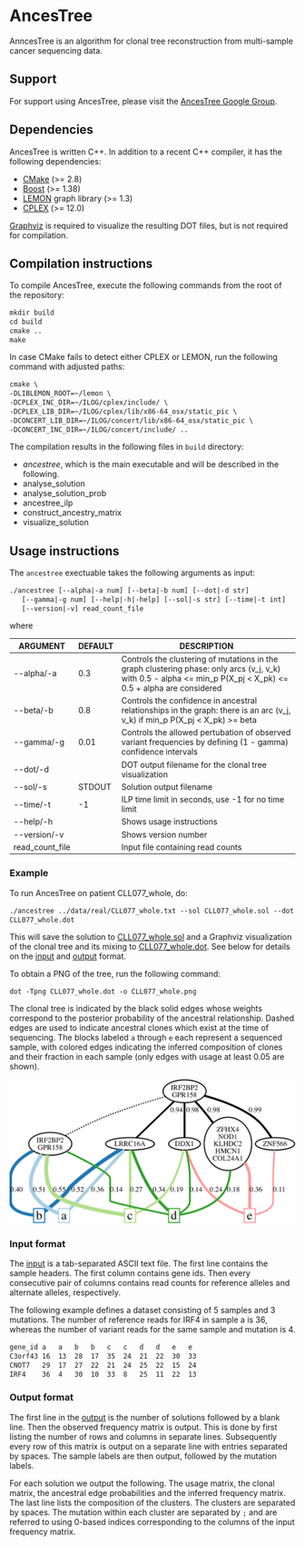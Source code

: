 # AncesTree
AnncesTree is an algorithm for clonal tree reconstruction from multi-sample cancer sequencing data.

## Support

For support using AncesTree, please visit the [AncesTree Google Group](https://groups.google.com/forum/#!forum/ancestree).

## Dependencies

AncesTree is written C++. In addition to a recent C++ compiler, it has the following dependencies:

* [CMake](http://www.cmake.org/) (>= 2.8)
* [Boost](www.boost.org) (>= 1.38)
* [LEMON](http://lemon.cs.elte.hu/trac/lemon) graph library (>= 1.3)
* [CPLEX](http://www.ibm.com/developerworks/downloads/ws/ilogcplex/) (>= 12.0)

[Graphviz](http://www.graphviz.org) is required to visualize the resulting DOT files, but is not required for compilation.

## Compilation instructions

To compile AncesTree, execute the following commands from the root of the repository:

    mkdir build
    cd build
    cmake ..
    make
    
In case CMake fails to detect either CPLEX or LEMON, run the following command with adjusted paths:

	cmake \
	-DLIBLEMON_ROOT=~/lemon \
	-DCPLEX_INC_DIR=~/ILOG/cplex/include/ \
	-DCPLEX_LIB_DIR=~/ILOG/cplex/lib/x86-64_osx/static_pic \
	-DCONCERT_LIB_DIR=~/ILOG/concert/lib/x86-64_osx/static_pic \
	-DCONCERT_INC_DIR=~/ILOG/concert/include/ ..
	
The compilation results in the following files in `build` directory:

* *ancestree*, which is the main executable and will be described in the following. 
* analyse_solution
* analyse_solution_prob
* ancestree_ilp
* construct_ancestry_matrix
* visualize_solution 
	
## Usage instructions

The `ancestree` exectuable takes the following arguments as input:

	./ancestree [--alpha|-a num] [--beta|-b num] [--dot|-d str]
	   [--gamma|-g num] [--help|-h|-help] [--sol|-s str] [--time|-t int]
	   [--version|-v] read_count_file
	   
where

ARGUMENT       | DEFAULT | DESCRIPTION                                                
---------------|---------|-------------------------------------------------------------
--alpha/-a     | 0.3     | Controls the clustering of mutations in the graph clustering phase: only arcs (v_j, v_k) with 0.5 - alpha <= min_p P(X_pj < X_pk) <= 0.5 + alpha  are considered
--beta/-b      | 0.8     | Controls the confidence in ancestral relationships in the graph: there is an arc (v_j, v_k) if min_p P(X_pj < X_pk) >= beta
--gamma/-g     | 0.01    | Controls the allowed pertubation of observed variant frequencies by defining (1 - gamma) confidence intervals 
--dot/-d       |         | DOT output filename for the clonal tree visualization
--sol/-s       | STDOUT  | Solution output filename
--time/-t      | -1      | ILP time limit in seconds, use -1 for no time limit
--help/-h      |         | Shows usage instructions
--version/-v   |         | Shows version number
read_count_file|         | Input file containing read counts

### Example

To run AncesTree on patient CLL077_whole, do:

    ./ancestree ../data/real/CLL077_whole.txt --sol CLL077_whole.sol --dot CLL077_whole.dot

This will save the solution to [CLL077_whole.sol](doc/CLL077_whole.sol) and a Graphviz visualization of the clonal tree and its mixing to [CLL077_whole.dot](doc/CLL077_whole.dot). See below for details on the [input](#input-format) and [output](#output-format) format. 

To obtain a PNG of the tree, run the following command:

    dot -Tpng CLL077_whole.dot -o CLL077_whole.png

The clonal tree is indicated by the black solid edges whose weights correspond to the posterior probability of the ancestral relationship. Dashed edges are used to indicate ancestral clones which exist at the time of sequencing. The blocks labeled `a` through `e` each represent a sequenced sample, with colored edges indicating the inferred composition of clones and their fraction in each sample (only edges with usage at least 0.05 are shown).

![CLL077_whole.png](doc/CLL077_whole.png)

### Input format

The [input](data/real/CLL077_whole.txt) is a tab-separated ASCII text file. The first line contains the sample headers. The first column contains gene ids. Then every consecutive pair of columns contains read counts for reference alleles and alternate alleles, respectively.

The following example defines a dataset consisting of 5 samples and 3 mutations. The number of reference reads for IRF4 in sample a is 36, whereas the number of variant reads for the same sample and mutation is 4. 

	gene_id	a	a	b	b	c	c	d	d	e	e
	C3orf43	16	13	28	17	35	24	21	22	30	33
	CNOT7	29	17	27	22	21	24	25	22	15	24
	IRF4	36	4	30	10	33	8	25	11	22	13

### Output format

The first line in the [output](doc/CLL077_whole.sol) is the number of solutions followed by a blank line. Then the observed frequency matrix is output. This is done by first listing the number of rows and columns in separate lines. Subsequently every row of this matrix is output on a separate line with entries separated by spaces. The sample labels are then output, followed by the mutation labels. 

For each solution we output the following. The usage matrix, the clonal matrix, the ancestral edge probabilities and the inferred frequency matrix. The last line lists the composition of the clusters. The clusters are separated by spaces. The mutation within each cluster are separated by `;` and are referred to using 0-based indices corresponding to the columns of the input frequency matrix.